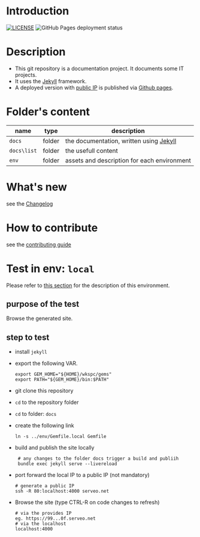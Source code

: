[//]: #(Reference)
[ip_public]:       https://abelgacem.github.io/project/
[url_jekyll]:      https://jekyllrb.com
[url_githubpages]: https://pages.github.com
[doc_contribute]:  ./CONTRIBUTING.md
[doc_changelog]:  ./CHANGELOG.md
[env_local]:      ./env/README.md#env-local


# Introduction

[![LICENSE](https://img.shields.io/badge/license-GNU_GPL_v3.0-green.svg)](https://choosealicense.com/licenses/gpl-3.0/)
![GitHub Pages deployment status](https://github.com/abelgacem/project/workflows/pages%20build%20and%20deployment/badge.svg)

# Description

- This git repository is a documentation project. It documents some IT projects.
- It uses the [Jekyll][url_jekyll] framework.
- A deployed version with [public IP][ip_public] is published via [Github pages][url_githubpages].

# Folder's content
|name|type|description|
|-|-|-|
|`docs`|folder|the documentation, written using [Jekyll][url_jekyll]|
|`docs\list`|folder|the usefull content|
|`env`|folder|assets and description for each environment|


# What's new
see the [Changelog][doc_changelog]

# How to contribute
see the [contributing guide][doc_contribute]

# Test in env: `local`
Please refer to [this section][env_local] for the description of this environment.

## purpose of the test
Browse the generated site.

## step to test
- install `jekyll`
- export the following VAR.
  ```shell
  export GEM_HOME="${HOME}/wkspc/gems"
  export PATH="${GEM_HOME}/bin:$PATH"
  ```

- git clone this repository
- `cd` to the repository folder
- `cd` to folder: `docs`
- create the following link
  ```shell
  ln -s ../env/Gemfile.local Gemfile
  ```
- build and publish the site locally
  ```shell
   # any changes to the folder docs trigger a build and publiih
   bundle exec jekyll serve --livereload
   ```  
- port forward the local IP to a public IP (not mandatory)
  ```shell
  # generate a public IP
  ssh -R 80:localhost:4000 serveo.net
  ```
- Browse the site (type CTRL-R on code changes to refresh)
  ```shell
  # via the provides IP
  eg. https://99...0f.serveo.net
  # via the localhost
  localhost:4000
  ```